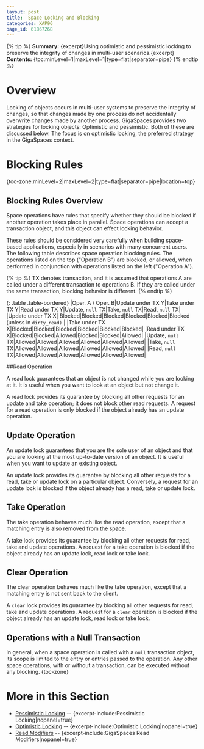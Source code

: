 ```yaml
---
layout: post
title:  Space Locking and Blocking
categories: XAP96
page_id: 61867268
---
```


{% tip %}
**Summary:** {excerpt}Using optimistic and pessimistic locking to preserve the integrity of changes in multi-user scenarios.{excerpt}
**Contents:**
{toc:minLevel=1|maxLevel=1|type=flat|separator=pipe} 
{% endtip %}

# Overview

Locking of objects occurs in multi-user systems to preserve the integrity of changes, so that changes made by one process do not accidentally overwrite changes made by another process.
GigaSpaces provides two strategies for locking objects: Optimistic and pessimistic. Both of these are discussed below. The focus is on optimistic locking, the preferred strategy in the GigaSpaces context.

# Blocking Rules

{toc-zone:minLevel=2|maxLevel=2|type=flat|separator=pipe|location=top}

## Blocking Rules Overview

Space operations have rules that specify whether they should be blocked if another operation takes place in parallel. Space operations can accept a transaction object, and this object can effect locking behavior.

These rules should be considered very carefully when building space-based applications, especially in scenarios with many concurrent users.
The following table describes space operation blocking rules. The operations listed on the top ("Operation B") are blocked, or allowed, when performed in conjunction with operations listed on the left ("Operation A").

{% tip %}
TX denotes transaction, and it is assumed that operations A are called under a different transaction to operations B. If they are called under the same transaction, blocking behavior is different.
{% endtip %}

{: .table .table-bordered}
|Oper. A / Oper. B|Update under TX Y|Take  under TX Y|Read  under TX Y|Update, `null` TX|Take, `null` TX|Read, `null` TX| 
|Update under TX X| Blocked|Blocked|Blocked|Blocked|Blocked|Blocked (unless in `dirty_read)` | 
|Take under TX X|Blocked|Blocked|Blocked|Blocked|Blocked|Blocked| 
|Read under TX X|Blocked|Blocked|Allowed|Blocked|Blocked|Allowed| 
|Update, `null` TX|Allowed|Allowed|Allowed|Allowed|Allowed|Allowed| 
|Take, `null` TX|Allowed|Allowed|Allowed|Allowed|Allowed|Allowed| 
|Read, `null` TX|Allowed|Allowed|Allowed|Allowed|Allowed|Allowed|

##Read Operation

A read lock guarantees that an object is not changed while you are looking at it. It is useful when you want to look at an object but not change it.

A read lock provides its guarantee by blocking all other requests for an update and take operation; it does not block other read requests. A request for a read operation is only blocked if the object already has an update operation.

## Update Operation

An update lock guarantees that you are the sole user of an object and that you are looking at the most up-to-date version of an object. It is useful when you want to update an existing object.

An update lock provides its guarantee by blocking all other requests for a read, take or update lock on a particular object. Conversely, a request for an update lock is blocked if the object already has a read, take or update lock.

## Take Operation

The take operation behaves much like the read operation, except that a matching entry is also removed from the space.

A take lock provides its guarantee by blocking all other requests for read, take and update operations. A request for a take operation is blocked if the object already has an update lock, read lock or take lock.

## Clear Operation

The clear operation behaves much like the take operation, except that a matching entry is not sent back to the client.

A `clear` lock provides its guarantee by blocking all other requests for read, take and update operations. A request for a `clear` operation is blocked if the object already has an update lock, read lock or take lock.

## Operations with a Null Transaction 

In general, when a space operation is called with a `null` transaction object, its scope is limited to the entry or entries passed to the operation. Any other space operations, with or without a transaction, can be executed without any blocking.
{toc-zone}

# More in this Section

- [Pessimistic Locking](/xap96/2011/04/21/pessimistic-locking.html)  -- {excerpt-include:Pessimistic Locking|nopanel=true}
- [Optimistic Locking](/xap96/2011/11/15/optimistic-locking.html)  -- {excerpt-include:Optimistic Locking|nopanel=true}
- [Read Modifiers](/xap96/2012/06/21/gigaspaces-read-modifiers.html) -- {excerpt-include:GigaSpaces Read Modifiers|nopanel=true}
